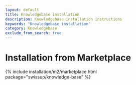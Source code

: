 ```yaml
---
layout: default
title: Knowledgebase installation
description: Knowledgebase installation instructions
keywords: "Knowledgebase installation"
category: Knowledgebase
exclude_from_search: true
---
```


# Installation from Marketplace

{% include installation/m2/marketplace.html package="swissup/knowledge-base" %}
